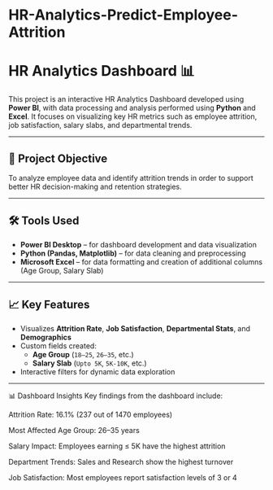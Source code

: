 # HR-Analytics-Predict-Employee-Attrition

# HR Analytics Dashboard 📊

This project is an interactive HR Analytics Dashboard developed using **Power BI**, with data processing and analysis performed using **Python** and **Excel**. It focuses on visualizing key HR metrics such as employee attrition, job satisfaction, salary slabs, and departmental trends.

---

## 📌 Project Objective

To analyze employee data and identify attrition trends in order to support better HR decision-making and retention strategies.

---

## 🛠 Tools Used

- **Power BI Desktop** – for dashboard development and data visualization
- **Python (Pandas, Matplotlib)** – for data cleaning and preprocessing
- **Microsoft Excel** – for data formatting and creation of additional columns (Age Group, Salary Slab)

---

## 📈 Key Features

- Visualizes **Attrition Rate**, **Job Satisfaction**, **Departmental Stats**, and **Demographics**
- Custom fields created:
  - **Age Group** (`18–25`, `26–35`, etc.)
  - **Salary Slab** (`Upto 5K`, `5K-10K`, etc.)
- Interactive filters for dynamic data exploration

---

📊 Dashboard Insights
Key findings from the dashboard include:

Attrition Rate: 16.1% (237 out of 1470 employees)

Most Affected Age Group: 26–35 years

Salary Impact: Employees earning ≤ 5K have the highest attrition

Department Trends: Sales and Research show the highest turnover

Job Satisfaction: Most employees report satisfaction levels of 3 or 4
